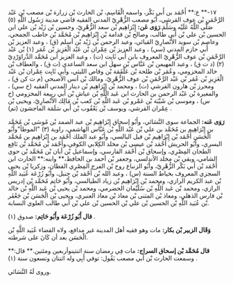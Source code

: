 ١٧-** ع:** أَحْمَد بن أَبي بَكْر، واسمه الْقَاسِم، بْن الحارث بْن زرارة بْن مصعب بْن عَبْد الرَّحْمَنِ بْن عوف القرشي، أَبُو مصعب الزُّهْرِيّ المدني الفقيه قاضي مدينة رَسُول اللَّهِ (٥) صَلَّى اللَّهُ عَلَيْه وسَلَّمَ.**رَوَى عَن:** إِبْرَاهِيم بْن سعد الزُّهْرِيّ، وحسين بْن زَيْد بْن علي ابن الحسين بْن علي بْن أَبي طالب، وصالح بْن قدامة بْن إِبْرَاهِيم بْن مُحَمَّد بْن حاطب الجمحي، وعاصم بْن سويد الأَنْصارِيّ القبائي، وعبد الرحمن بْن زَيْد بْن أسلم (ق) ، وعبد العزيز بْن أَبي حازم المدني (سي) ، وعبد العزيز بْن عِمْران بْن عَبْد الْعَزِيزِ بْن عُمَر (١) بْن عَبْد الرَّحْمَنِ بْن عوف الزُّهْرِيّ المعروف بابن أَبي ثَابِت (ت) ، وعبد العزيز ابن مُحَمَّد الدَّراوَرْدِيّ (٢) (د ت ق) ، وعبد المهيمن بْن عَبَّاس بْن سهل ابن سعد الساعدي (ت ق) ، والعطاف بْن خالد المخزومي، وعُمَر بْن طلحة بْن عَلْقَمَة بْن وقاص الليثي، وأبي ثَابِت عِمْران بْن عَبْد الْعَزِيزِ بْن عُمَر بْن عَبْد الرَّحْمَنِ بْن عوف الزُّهْرِيّ، ومالك بْن أنس الأصبحي (م ت كن ق) ، ومحرز بْن هارون القرشي (ت) ، ومحمد بْن إِبْرَاهِيم بْن دينار المدني الفقيه (خ سي) ، والمغيرة بْن عَبْد الرحمن بن الحارث ابن عَبد اللَّهِ بْن عياش بْن أَبي ربيعة المخزومي (خ س) ، وموسى بْن شَيْبَة بْن عَمْرو بْن عَبد اللَّهِ بْن كعب بْن مَالِك الأَنْصارِيّ، ويحيى بْن عِمْران القرشي، ويوسف بْن يَعْقُوب بْن أَبي سَلَمَة الماجشون (تم) .

**رَوَى عَنه:** الجماعة سوى النَّسَائي، وأَبُو إسحاق إِبْرَاهِيم بْن عبد الصمد بْن مُوسَى بْن مُحَمَّد بن إِبْرَاهِيم بن مُحَمَّد بن علي بْن عَبْد اللَّهِ بْن عَبَّاس الهاشمي، راوية (٣) "الموطأ"وأَبُو الْحَسَن أَحْمَد بْن إِبْرَاهِيم بْن فيل البالسي، وأَبُو عبد الملك أَحْمَد بن إِبْرَاهِيم بن مُحَمَّد البسري، وأَبُو الحريش أَحْمَد بْن عيسى بْن مخلد الكِلابي الكوفي،وأَحْمَد بْن مُحَمَّد بْن نَافِع الطحان المِصْرِي، وإسحاق بْن أَحْمَد الفارسي، وإسماعيل بْن أبان بْن مُحَمَّد بْن حوي الشامي، وبقي بْن مخلد الأندلسي، وجعفر بْن أحمد بن الحافظ،** وابنه:** الحارث ابن أَحْمَد بْن أَبي بَكْر الزُّهْرِيّ، وأَبُو الزنباع روح بْن الفرج المِصْرِي القطان، وزكريا بْن يحيى السجزي المعروف بخياط السنة (س) ، وعبد الله بْن أَحْمَد بْن حنبل، وأَبُو زُرْعَة عُبَيد اللَّهِ بْن عبد الكريم الرازي، ومحمد بْن إِبْرَاهِيم بْن زياد الطيالسي، وأَبُو حَاتِم مُحَمَّد بْن إدريس الرازي، ومحمد بْن عَبد اللَّهِ بْن سُلَيْمان الحضرمي، ومحمد بْن يحيى بْن عَبد اللَّهِ بْن خالد بْن فارس الذهلي، ومعاذ بْن المثنى بْن معاذ بْن معاذ العنبري، ويحيى بْن الْحَسَن بْن جَعْفَر بْن عُبَيد اللَّهِ بْن الحسين بْن علي بْن الحسين بْن علي بْن أَبي طالب العلوي النسابة.

**قال أَبُو زُرْعَة وأَبُو حَاتِم:** صدوق (١) .

**وَقَال الزبير بْن بكار:** مات وهو فقيه أهل المدينة غير مدافع، ولاه القضاء عُبَيد اللَّهِ بْن الْحَسَن بعد أن كَانَ على شرطته.

**قال مُحَمَّد بْن إسحاق السراج:** مات فِي رمضان سنة اثنتينوأربعين ومئتين.** قال:** وسمعت الحارث بْن أَبي مصعب يَقُول: توفي أَبِي وله اثنتان وتسعون سنة (١) .

وروى لَهُ النَّسَائي.